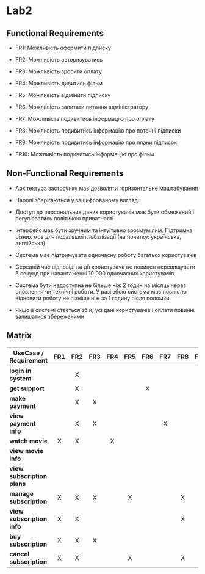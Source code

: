 # Lab2

## Functional Requirements

+ FR1: Можливість оформити підписку

+ FR2: Можливість авторизуватись

+ FR3: Можливість зробити оплату

+ FR4: Можливість дивитись фільм

+ FR5: Можливість відмінити підписку

+ FR6: Можливість запитати питання адміністратору

+ FR7: Можливість подивитись інформацію про оплату

+ FR8: Можливість подивитись інформацію про поточні підписки

+ FR9: Можливість подивитись інформацію про плани підписок

+ FR10: Можливість подивитись інформацію про фільм

## Non-Functional Requirements

+ Архітектура застосунку має дозволяти горизонтальне маштабування

+ Паролі зберігаються у зашифрованому вигляді

+ Доступ до персональних даних користувачів має бути обмежений і регулюватись політикою приватності

+ Інтерфейс має бути зручним та інтуїтивно зрозмумілим. Підтримка різних мов для подальшої глобалізації (на початку: українська, англійська)

+ Система має підтримувати одночасну роботу багатьох користувачів

+ Середній час відповіді на дії користувача не повинен перевищувати 5 секунд при навантаженні 10 000 одночасних користувачів

+ Система бути недоступна не більше ніж 2 годин на місяць через оновлення чи технічні роботи. У разі збою система має повністю відновити роботу не пізніше ніж за 1 годину після поломки.
  
+ Якщо в системі стається збій, усі дані користувачів і оплати повинні залишатися збереженими
  
## Matrix

| UseCase / Requirement       | FR1 | FR2 | FR3 | FR4 | FR5 | FR6 | FR7 | FR8 | FR9 | FR10 |
| --------------------------- | :-: | :-: | :-: | :-: | :-: | :-: | :-: | :-: | :-: | :--: |
| **login in system**         |     |  X  |     |     |     |     |     |     |     |      |
| **get support**             |     |  X  |     |     |     |  X  |     |     |     |      |
| **make payment**            |     |  X  |  X  |     |     |     |     |     |     |      |
| **view payment info**       |     |  X  |  X  |     |     |     |  X  |     |     |      |
| **watch movie**             |  X  |  X  |     |  X  |     |     |     |     |     |   X  |
| **view movie info**         |     |     |     |     |     |     |     |     |     |   X  |
| **view subscription plans** |     |     |     |     |     |     |     |     |  X  |      |
| **manage subscription**     |  X  |  X  |  X  |     |  X  |     |     |  X  |  X  |      |
| **view subscription info**  |  X  |  X  |     |     |     |     |     |  X  |     |      |
| **buy subscription**        |  X  |  X  |  X  |     |     |     |     |     |  X  |      |
| **cancel subscription**     |  X  |  X  |     |     |  X  |     |     |  X  |     |      |
